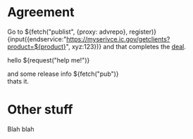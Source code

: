 # Agreement

Go to  ${fetch("publist", {proxy: advrepo}, register)}  
{input({endservice:"https://myserivce.ic.gov/getclients?product=${product}", xyz:123})}
and that completes the [deal](gotohere).

hello ${request("help me!")}

and some release info
${fetch("pub")}  
thats it.

# Other stuff

Blah blah
